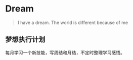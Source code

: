 # Dream
> I have a dream. The world is different because of me
## 梦想执行计划
每月学习一个新技能，写周结和月结，不定时整理学习感悟。
